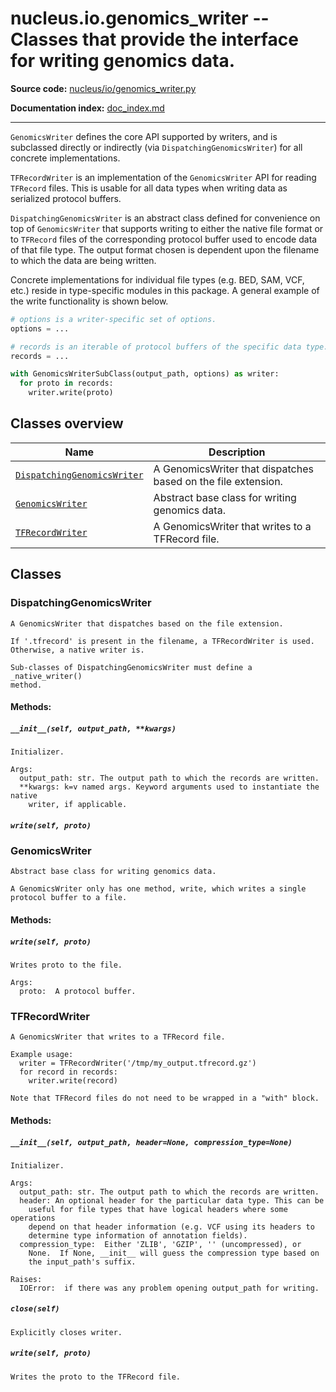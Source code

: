 # nucleus.io.genomics_writer -- Classes that provide the interface for writing genomics data.
**Source code:** [nucleus/io/genomics_writer.py](https://github.com/google/nucleus/tree/master/nucleus/io/genomics_writer.py)

**Documentation index:** [doc_index.md](../../doc_index.md)

---
`GenomicsWriter` defines the core API supported by writers, and is subclassed
directly or indirectly (via `DispatchingGenomicsWriter`) for all concrete
implementations.

`TFRecordWriter` is an implementation of the `GenomicsWriter` API for reading
`TFRecord` files. This is usable for all data types when writing data as
serialized protocol buffers.

`DispatchingGenomicsWriter` is an abstract class defined for convenience on top
of `GenomicsWriter` that supports writing to either the native file format or to
`TFRecord` files of the corresponding protocol buffer used to encode data of
that file type. The output format chosen is dependent upon the filename to which
the data are being written.

Concrete implementations for individual file types (e.g. BED, SAM, VCF, etc.)
reside in type-specific modules in this package. A general example of the write
functionality is shown below.

```python
# options is a writer-specific set of options.
options = ...

# records is an iterable of protocol buffers of the specific data type.
records = ...

with GenomicsWriterSubClass(output_path, options) as writer:
  for proto in records:
    writer.write(proto)
```

## Classes overview
Name | Description
-----|------------
[`DispatchingGenomicsWriter`](#dispatchinggenomicswriter) | A GenomicsWriter that dispatches based on the file extension.
[`GenomicsWriter`](#genomicswriter) | Abstract base class for writing genomics data.
[`TFRecordWriter`](#tfrecordwriter) | A GenomicsWriter that writes to a TFRecord file.

## Classes
### DispatchingGenomicsWriter
```
A GenomicsWriter that dispatches based on the file extension.

If '.tfrecord' is present in the filename, a TFRecordWriter is used.
Otherwise, a native writer is.

Sub-classes of DispatchingGenomicsWriter must define a _native_writer()
method.
```

#### Methods:
<a name="__init__"></a>
##### `__init__(self, output_path, **kwargs)`
```
Initializer.

Args:
  output_path: str. The output path to which the records are written.
  **kwargs: k=v named args. Keyword arguments used to instantiate the native
    writer, if applicable.
```

<a name="write"></a>
##### `write(self, proto)`


### GenomicsWriter
```
Abstract base class for writing genomics data.

A GenomicsWriter only has one method, write, which writes a single
protocol buffer to a file.
```

#### Methods:
<a name="write"></a>
##### `write(self, proto)`
```
Writes proto to the file.

Args:
  proto:  A protocol buffer.
```

### TFRecordWriter
```
A GenomicsWriter that writes to a TFRecord file.

Example usage:
  writer = TFRecordWriter('/tmp/my_output.tfrecord.gz')
  for record in records:
    writer.write(record)

Note that TFRecord files do not need to be wrapped in a "with" block.
```

#### Methods:
<a name="__init__"></a>
##### `__init__(self, output_path, header=None, compression_type=None)`
```
Initializer.

Args:
  output_path: str. The output path to which the records are written.
  header: An optional header for the particular data type. This can be
    useful for file types that have logical headers where some operations
    depend on that header information (e.g. VCF using its headers to
    determine type information of annotation fields).
  compression_type:  Either 'ZLIB', 'GZIP', '' (uncompressed), or
    None.  If None, __init__ will guess the compression type based on
    the input_path's suffix.

Raises:
  IOError:  if there was any problem opening output_path for writing.
```

<a name="close"></a>

##### `close(self)`

```
Explicitly closes writer.
```

<a name="write"></a>
##### `write(self, proto)`
```
Writes the proto to the TFRecord file.
```

